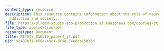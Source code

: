 ```yaml
---
content_type: resource
description: This resource contains information about the role of neuroscience on
  addiction and society.
file: https://ol-ocw-studio-app-production.s3.amazonaws.com/courses/sts-010-neuroscience-and-society-spring-2010/9c487ef1b66e46c10f9054e8da15833d_MITSTS_010S10_paper4_jl.pdf
file_type: application/pdf
resourcetype: Document
title: MITSTS_010S10_paper4_jl.pdf
uid: 9c487ef1-b66e-46c1-0f90-54e8da15833d
---
```

